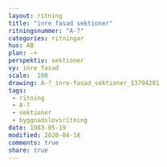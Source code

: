 ```yaml
---
layout: ritning
title: "inre fasad sektioner"
ritningsnummer: "A-?"
categories: ritningar
hus: AB
plan: -+
perspektiv: sektioner
vy: inre fasad
scale:  100
drawing: A-?_inre-fasad_sektioner_13794201
tags:
 - ritning
 - A-?
 - sektioner
 - byggnadslovsritning
date: 1983-05-19
modified: 2020-04-18
comments: true
share: true
---
```

